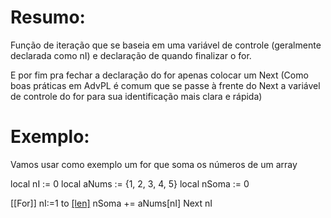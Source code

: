 


# Resumo:
Função de iteração que se baseia em uma variável de controle (geralmente declarada como nI) e declaração de quando finalizar o for.

E por fim pra fechar a declaração do for apenas colocar um Next (Como boas práticas em AdvPL é comum que se passe à frente do Next a variável de controle do for para sua identificação mais clara e rápida)


# Exemplo:

Vamos usar como exemplo um for que soma os números de um array

local nI           :=  0
local aNums   := {1, 2, 3, 4, 5}
local nSoma   := 0

[[For]] nI:=1 to [[len]](aNums)
	nSoma += aNums\[nI] 
Next nI


